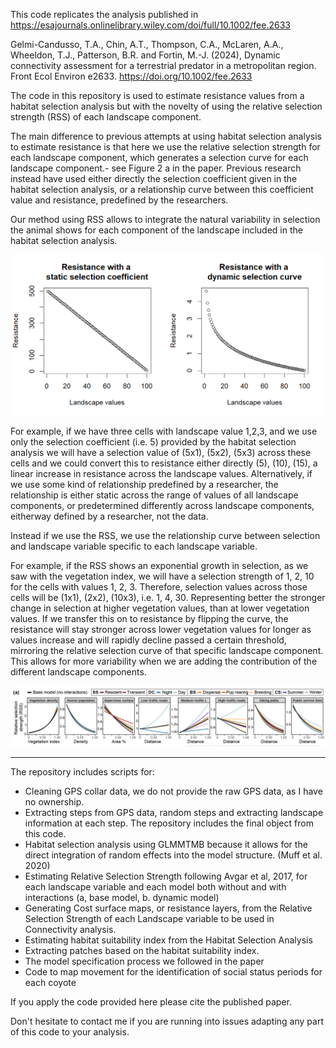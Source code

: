 This code replicates the analysis published in https://esajournals.onlinelibrary.wiley.com/doi/full/10.1002/fee.2633 

Gelmi-Candusso, T.A., Chin, A.T., Thompson, C.A., McLaren, A.A., Wheeldon, T.J., Patterson, B.R. and Fortin, M.-J. (2024), Dynamic connectivity assessment for a terrestrial predator in a metropolitan region. Front Ecol Environ e2633. https://doi.org/10.1002/fee.2633

The code in this repository is used to estimate resistance values from a habitat selection analysis but with the novelty of using the relative selection strength (RSS) of each landscape component.

The main difference to previous attempts at using habitat selection analysis to estimate resistance is that here we use the relative selection strength for each landscape component, which generates a selection curve for each landscape component.- see Figure 2 a in the paper. Previous research instead have used either directly the selection coefficient given in the habitat selection analysis, or a relationship curve between this coefficient value and resistance, predefined by the researchers. 

Our method using RSS allows to integrate the natural variability in selection the animal shows for each component of the landscape included in the habitat selection analysis.

![Resistance values](images/image_method.jpg)

For example, if we have three cells with landscape value 1,2,3, and we use only the selection coefficient (i.e. 5) provided by the habitat selection analysis we will have a selection value of (5x1), (5x2), (5x3) across these cells and we could convert this to resistance either directly (5), (10), (15), a linear increase in resistance across the landscape values. Alternatively, if we use some kind of relationship predefined by a researcher, the relationship is either static across the range of values of all landscape components, or predetermined differently across landscape components, eitherway defined by a researcher, not the data.

Instead if we use the RSS, we use the relationship curve between selection and landscape variable specific to each landscape variable. 

For example, if the RSS shows an exponential growth in selection, as we saw with the vegetation index, we will have a selection strength of 1, 2, 10 for the cells with values 1, 2, 3. Therefore, selection values across those cells will be (1x1), (2x2), (10x3), i.e. 1, 4, 30. Representing better the stronger change in selection at higher vegetation values, than at lower vegetation values. If we transfer this on to resistance by flipping the curve, the resistance will stay stronger across lower vegetation values for longer as values increase and will rapidly decline passed a certain threshold, mirroring the relative selection curve of that specific landscape component. This allows for more variability when we are adding the contribution of the different landscape components. 

![Landscape components](images/Figures_2a.jpg)

--------------------------------------------------

The repository includes scripts for:

- Cleaning GPS collar data, we do not provide the raw GPS data, as I have no ownership.
- Extracting steps from GPS data, random steps and extracting landscape information at each step. The repository includes the final object from this code.
- Habitat selection analysis using GLMMTMB because it allows for the direct integration of random effects into the model structure. (Muff et al. 2020)
- Estimating Relative Selection Strength following Avgar et al, 2017, for each landscape variable and each model both without and with interactions (a, base model, b. dynamic model)
- Generating Cost surface maps, or resistance layers, from the Relative Selection Strength of each Landscape variable to be used in Connectivity analysis. 
- Estimating habitat suitability index from the Habitat Selection Analysis
- Extracting patches based on the habitat suitability index.
- The model specification process we followed in the paper
- Code to map movement for the identification of social status periods for each coyote 

If you apply the code provided here please cite the published paper. 

Don't hesitate to contact me if you are running into issues adapting any part of this code to your analysis. 


